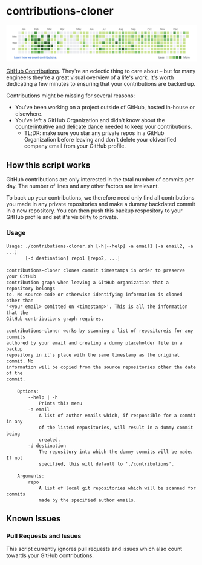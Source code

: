# contributions-cloner

![GitHub Contributions Graph](docs/contributions-graph.png)

[GitHub Contributions](https://bit.ly/2CJpXNW). They're an eclectic thing to
care about – but for many engineers they're a great visual overview of a life's
work. It's worth dedicating a few minutes to ensuring that your contributions
are backed up.

Contributions might be missing for several reasons:
- You've been working on a project outside of GitHub, hosted in-house or
  elsewhere.
- You've left a GitHub Organization and didn't know about the
  [counterintuitive and delicate dance](https://bit.ly/34X2R2t) needed to keep
  your contributions.
    - TL;DR: make sure you star any private repos in a GitHub Organization
      before leaving and don't delete your oldverified company email from your
      GitHub profile.

## How this script works

GitHub contributions are only interested in the total number of commits per
day. The number of lines and any other factors are irrelevant.

To back up your contributions, we therefore need only find all contributions
you made in any private repositories and make a dummy backdated commit in
a new repository. You can then push this backup respository to your GitHub
profile and set it's visibility to private.


### Usage

```
Usage: ./contributions-cloner.sh [-h|--help] -a email1 [-a email2, -a ...]
       [-d destination] repo1 [repo2, ...]

contributions-cloner clones commit timestamps in order to preserve your GitHub
contribution graph when leaving a GitHub organization that a repository belongs
to. No source code or otherwise identifying information is cloned other than
'<your email> comitted on <timestamp>'. This is all the information that the
GitHub contributions graph requires.

contributions-cloner works by scanning a list of repositoreis for any commits
authored by your email and creating a dummy placeholder file in a backup
repository in it's place with the same timestamp as the original commit. No
information will be copied from the source repositories other the date of the
commit.

    Options:
        --help | -h
            Prints this menu
        -a email
            A list of author emails which, if responsible for a commit in any
            of the listed repositories, will result in a dummy commit being
            created.
        -d destination
            The repository into which the dummy commits will be made. If not
            specified, this will default to './contributions'.

    Arguments:
        repo
            A list of local git repositories which will be scanned for commits
            made by the specified author emails.
```

## Known Issues

### Pull Requests and Issues

This script currently ignores pull requests and issues which also count
towards your GitHub contributions.
